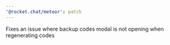 ```yaml
---
'@rocket.chat/meteor': patch
---
```


Fixes an issue where backup codes modal is not opening when regenerating codes
